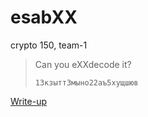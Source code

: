 # esabXX

crypto 150, team-1

> Can you eXXdecode it?
> 
> `13кзытт3мыно22аъ5хущшюв`

[Write-up](WRITEUP.md)
